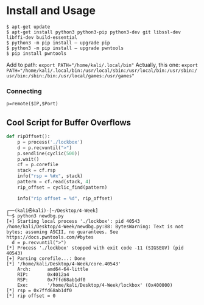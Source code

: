 # Install and Usage
```
$ apt-get update  
$ apt-get install python3 python3-pip python3-dev git libssl-dev libffi-dev build-essential  
$ python3 -m pip install — upgrade pip  
$ python3 -m pip install — upgrade pwntools
$ pip install pwntools
```

Add to path:
`export PATH="/home/kali/.local/bin"`
Actually, this one: 
`export PATH="/home/kali/.local/bin:/usr/local/sbin:/usr/local/bin:/usr/sbin:/usr/bin:/sbin:/bin:/usr/local/games:/usr/games"`
### Connecting
`p=remote($IP,$Port)`

## Cool Script for Buffer Overflows
```python
def ripOffset():
	p = process('./lockbox')
	d = p.recvuntil(">")
	p.sendline(cyclic(500))
	p.wait()
	cf = p.corefile
	stack = cf.rsp
	info("rsp = %#x", stack)
	pattern = cf.read(stack, 4)
	rip_offset = cyclic_find(pattern)

	info("rip offset = %d", rip_offset)
```
```
┌──(kali㉿kali)-[~/Desktop/4-Week]
└─$ python3 newdbg.py
[+] Starting local process './lockbox': pid 40543
/home/kali/Desktop/4-Week/newdbg.py:88: BytesWarning: Text is not bytes; assuming ASCII, no guarantees. See https://docs.pwntools.com/#bytes
  d = p.recvuntil(">")
[*] Process './lockbox' stopped with exit code -11 (SIGSEGV) (pid 40543)
[+] Parsing corefile...: Done
[*] '/home/kali/Desktop/4-Week/core.40543'
    Arch:      amd64-64-little
    RIP:       0x4012a4
    RSP:       0x7ffd68ab1df0
    Exe:       '/home/kali/Desktop/4-Week/lockbox' (0x400000)
[*] rsp = 0x7ffd68ab1df0
[*] rip offset = 0